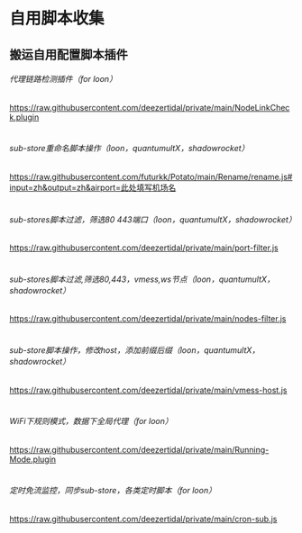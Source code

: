 # 自用脚本收集  
## 搬运自用配置脚本插件
###### 代理链路检测插件（for loon） 
https://raw.githubusercontent.com/deezertidal/private/main/NodeLinkCheck.plugin  
<br>
###### sub-store重命名脚本操作（loon，quantumultX，shadowrocket）  
https://raw.githubusercontent.com/futurkk/Potato/main/Rename/rename.js#input=zh&output=zh&airport=此处填写机场名  
<br>
###### sub-stores脚本过滤，筛选80 443端口（loon，quantumultX，shadowrocket）  
https://raw.githubusercontent.com/deezertidal/private/main/port-filter.js  
<br>
###### sub-stores脚本过滤,筛选80,443，vmess,ws节点（loon，quantumultX，shadowrocket）  
https://raw.githubusercontent.com/deezertidal/private/main/nodes-filter.js  
<br>
###### sub-store脚本操作，修改host，添加前缀后缀（loon，quantumultX，shadowrocket）  
https://raw.githubusercontent.com/deezertidal/private/main/vmess-host.js  
<br>
###### WiFi下规则模式，数据下全局代理（for loon）  
https://raw.githubusercontent.com/deezertidal/private/main/Running-Mode.plugin  
<br>
###### 定时免流监控，同步sub-store，各类定时脚本（for loon）  
https://raw.githubusercontent.com/deezertidal/private/main/cron-sub.js  
<br>

